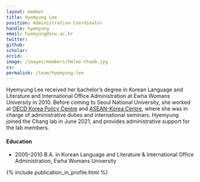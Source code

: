 ```yaml
---
layout: member
title: Hyemyung Lee
position: Administrative Coordinator
handle: hyemyung
email: hyemyung@snu.ac.kr
twitter: 
github:
scholar: 
orcid:
image: /images/members/hmlee-thumb.jpg
cv: 
permalink: /team/hyemyung-lee
---
```


Hyemyung Lee received her bachelor’s degree in Korean Language and
Literature and International Office Administration at Ewha Womans
University in 2010. Before coming to Seoul National University, she
worked at [OECD Korea Policy Centre](http://www.oecdkorea.org/) and
[ASEAN-Korea Centre](https://www.aseankorea.org/), where she was
in charge of administrative duties and international seminars. Hyemyung
joined the Chang lab in June 2021, and provides administrative support
for the lab members.

#### Education

<ul class="chronological">
  <li><span>2005–2010</span> B.A. in Korean Language and Literature &amp; International Office Administration, Ewha Womans University</li>
</ul>

{% include publication_in_profile.html %}
